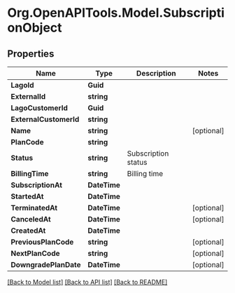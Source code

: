 
# Org.OpenAPITools.Model.SubscriptionObject

## Properties

Name | Type | Description | Notes
------------ | ------------- | ------------- | -------------
**LagoId** | **Guid** |  | 
**ExternalId** | **string** |  | 
**LagoCustomerId** | **Guid** |  | 
**ExternalCustomerId** | **string** |  | 
**Name** | **string** |  | [optional] 
**PlanCode** | **string** |  | 
**Status** | **string** | Subscription status | 
**BillingTime** | **string** | Billing time | 
**SubscriptionAt** | **DateTime** |  | 
**StartedAt** | **DateTime** |  | 
**TerminatedAt** | **DateTime** |  | [optional] 
**CanceledAt** | **DateTime** |  | [optional] 
**CreatedAt** | **DateTime** |  | 
**PreviousPlanCode** | **string** |  | [optional] 
**NextPlanCode** | **string** |  | [optional] 
**DowngradePlanDate** | **DateTime** |  | [optional] 

[[Back to Model list]](../README.md#documentation-for-models)
[[Back to API list]](../README.md#documentation-for-api-endpoints)
[[Back to README]](../README.md)

